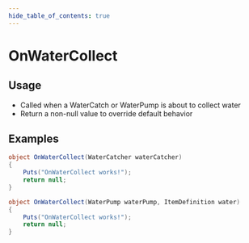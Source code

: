 ```yaml
---
hide_table_of_contents: true
---
```


# OnWaterCollect

## Usage

* Called when a WaterCatch or WaterPump is about to collect water
* Return a non-null value to override default behavior

## Examples

```csharp title=""
object OnWaterCollect(WaterCatcher waterCatcher)
{
    Puts("OnWaterCollect works!");
    return null;
}
```

```csharp title=""
object OnWaterCollect(WaterPump waterPump, ItemDefinition water)
{
    Puts("OnWaterCollect works!");
    return null;
}
```
